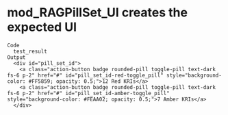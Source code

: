 # mod_RAGPillSet_UI creates the expected UI

    Code
      test_result
    Output
      <div id="pill_set_id">
        <a class="action-button badge rounded-pill toggle-pill text-dark fs-6 p-2" href="#" id="pill_set_id-red-toggle_pill" style="background-color: #FF5859; opacity: 0.5;">12 Red KRIs</a>
        <a class="action-button badge rounded-pill toggle-pill text-dark fs-6 p-2" href="#" id="pill_set_id-amber-toggle_pill" style="background-color: #FEAA02; opacity: 0.5;">7 Amber KRIs</a>
      </div>

